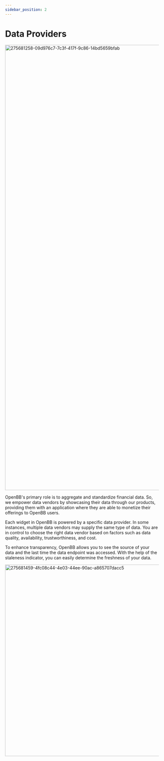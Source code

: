 ```yaml
---
sidebar_position: 2
---
```


# Data Providers

<img width="1455" alt="275681258-09d976c7-7c3f-417f-9c86-14bd5659bfab" src="https://github.com/OpenBB-finance/OpenBBTerminal/assets/25267873/071d79ae-1410-4918-ac40-294b54b6068a"/>

OpenBB's primary role is to aggregate and standardize financial data. So, we empower data vendors by showcasing their data through our products, providing them with an application where they are able to monetize their offerings to OpenBB users.

Each widget in OpenBB is powered by a specific data provider. In some instances, multiple data vendors may supply the same type of data. You are in control to choose the right data vendor based on factors such as data quality, availability, trustworthiness, and cost.

To enhance transparency, OpenBB allows you to see the source of your data and the last time the data endpoint was accessed. With the help of the staleness indicator, you can easily determine the freshness of your data.

<img width="626" alt="275681459-4fc08c44-4e03-44ee-90ac-a865707dacc5" src="https://github.com/OpenBB-finance/OpenBBTerminal/assets/25267873/38b84113-d5d8-4a08-8874-2e5e440ce914"/>
